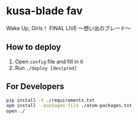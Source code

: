 kusa-blade fav
=====

Wake Up, Girls！ FINAL LIVE 〜想い出のブレード〜

## How to deploy

1. Open `config` file and fill in it
2. Run `./deploy [dev|prod]`

## For Developers

```sh
pip install -t ./requirements.txt
apm install --packages-file ./atom-packages.txt
open ./
```
